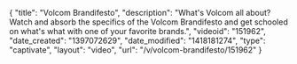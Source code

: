 {
    "title": "Volcom Brandifesto",
    "description": "What's Volcom all about? Watch and absorb the specifics of the Volcom Brandifesto and get schooled on what's what with one of your favorite brands.",
    "videoid": "151962",
    "date_created": "1397072629",
    "date_modified": "1418181274",
    "type": "captivate",
    "layout": "video",
    "url": "\/v\/volcom-brandifesto\/151962"
}